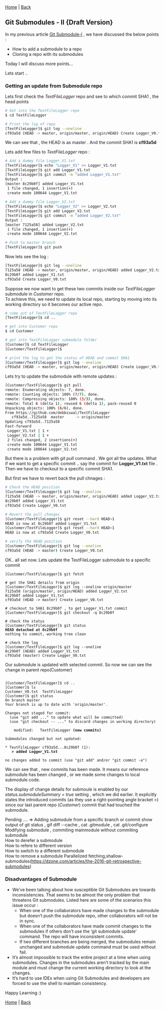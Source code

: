 [Home](https://debbiswal.github.io/Tech-BITE/) \| [Back](https://debbiswal.github.io/Tech-BITE/#git)  

## Git Submodules - II {Draft Version}
In my previous article [Git Submodule-I](../Art-3/submodule.md) , we have discussed the below points :
* How to add a submodule to a repo
* Cloning a repo with its submodules

Today I will discuss more points...

Lets start .. 

### Getting an update from Submodule repo

Lets first check the *TextFileLogger* repo and see to which commit SHA1 , the head points 
```bash
# Get into the TextFileLogger repo
$ cd TextFileLogger

# Print the log of repo
[TextFileLogger]$ git log --oneline
cf93a5d (HEAD -> master, origin/master, origin/HEAD) Create Logger_V0.txt
```
We can see that , the HEAD is as master . And the commit SHA1 is **cf93a5d**

Lets add few files to *TextFileLogger* repo :
```bash
# Add a dummy file Logger_V1.txt
[TextFileLogger]$ echo "Logger_V1" >> Logger_V1.txt
[TextFileLogger]$ git add Logger_V1.txt
[TextFileLogger]$ git commit -m "added Logger_V1.txt"
Output :
[master 8c29b0f] added Logger_V1.txt
 1 file changed, 1 insertion(+)
 create mode 100644 Logger_V1.txt
 
# Add a dummy file Logger_V2.txt
[TextFileLogger]$ echo "Logger_V2" >> Logger_V2.txt
[TextFileLogger]$ git add Logger_V2.txt
[TextFileLogger]$ git commit -m "added Logger_V2.txt"
Output :
[master 7125a58] added Logger_V2.txt
 1 file changed, 1 insertion(+)
 create mode 100644 Logger_V2.txt

# Push to master branch
[TextFileLogger]$ git push
```

Now lets see the log :
```bash
[TextFileLogger]$ git log --oneline
7125a58 (HEAD -> master, origin/master, origin/HEAD) added Logger_V2.txt
8c29b0f added Logger_V1.txt
cf93a5d Create Logger_V0.txt
```

Suppose we now want to get these two commits inside our *TextFileLogger* submodule in *Customer* repo.  
To achieve this, we need to update its local repo, starting by moving into its working directory so it becomes our active repo.
```bash
# come out of TextFileLogger repo
[TextFileLogger]$ cd ..

# get into Customer repo
$ cd Customer

# get into TextFileLogger submodule folder
[Customer]$ cd TextFileLogger
[Customer/TextFileLogger]$

# print the log to get the status of HEAD and commit SHA1
[Customer/TextFileLogger]$ git log --oneline
cf93a5d (HEAD -> master, origin/master, origin/HEAD) Create Logger_V0.txt
```

Lets try to update the submodule with remote updates :
```bash
[Customer/TextFileLogger]$ git pull
remote: Enumerating objects: 7, done.
remote: Counting objects: 100% (7/7), done.
remote: Compressing objects: 100% (3/3), done.
remote: Total 6 (delta 1), reused 6 (delta 1), pack-reused 0
Unpacking objects: 100% (6/6), done.
From https://github.com/debbiswal/TextFileLogger
   cf93a5d..7125a58  master     -> origin/master
Updating cf93a5d..7125a58
Fast-forward
 Logger_V1.txt | 1 +
 Logger_V2.txt | 1 +
 2 files changed, 2 insertions(+)
 create mode 100644 Logger_V1.txt
 create mode 100644 Logger_V2.txt
```
But there is a problem with *git pull* command . We got all the updates.
What if we want to get a specific commit .. say the commit for **Logger_V1.txt** file .
Then we have to checkout to a specific commit SHA1.

But first we have to revert back the pull chnages :
```bash
# Check the HEAD position
[Customer/TextFileLogger]$ git log --oneline
7125a58 (HEAD -> master, origin/master, origin/HEAD) added Logger_V2.txt
8c29b0f added Logger_V1.txt
cf93a5d Create Logger_V0.txt

# Revert the pull changes
[Customer/TextFileLogger]$ git reset --hard HEAD~1
HEAD is now at 8c29b0f added Logger_V1.txt
[Customer/TextFileLogger]$ git reset --hard HEAD~1
HEAD is now at cf93a5d Create Logger_V0.txt

# verify the HEAD position
[Customer/TextFileLogger]$ git log --oneline
cf93a5d (HEAD -> master) Create Logger_V0.txt
```
OK.. all set now.
Lets update the TextFileLogger submodule to a specific commit
<pre class="highlight"><code>[Customer/TextFileLogger]$ git fetch

<span class="c"># get the SHA1 details from origin</span>
[Customer/TextFileLogger]$ git log --oneline origin/master
7125a58 (origin/master, origin/HEAD) added Logger_V2.txt
8c29b0f added Logger_V1.txt
cf93a5d (HEAD -> master) Create Logger_V0.txt

<span class="c"># checkout to SHA1 8c29b0f , to get Logger_V1.txt commit</span>
[Customer/TextFileLogger]$ git checkout -q 8c29b0f

<span class="c"># check the status</span> 
[Customer/TextFileLogger]$ git status
<b>HEAD detached at 8c29b0f</b>
nothing to commit, working tree clean

<span class="c"># check the log</span>
[Customer/TextFileLogger]$ git log --oneline
8c29b0f (HEAD) added Logger_V1.txt
cf93a5d (master) Create Logger_V0.txt</code></pre>

Our submodule is updated with selected commit. So now we can see the change in parent repo(Customer)
<pre class="highlight"><code>
[Customer/TextFileLogger]$ cd ..
[Customer]$ ls
Customer_V0.txt  TextFileLogger
[Customer]$ git status
On branch master
Your branch is up to date with 'origin/master'.

Changes not staged for commit:
  (use "git add <file>..." to update what will be committed)
  (use "git checkout -- <file>..." to discard changes in working directory)

	modified:   TextFileLogger <b>(new commits)</b>

Submodules changed but not updated:

* TextFileLogger cf93a5d...8c29b0f (1):
  <b> > added Logger_V1.txt</b>

no changes added to commit (use "git add" and/or "git commit -a")
</code></pre>

We can see that , new commits has been made. It means our reference submodule has been changed , or we made some changes to local submodule code.

The display of change details for submoule   is enabled by our *status.submoduleSummary = true* setting  , which we did earlier. 
It explicitly states the introduced commits (as they use a right-pointing angle bracket >) since our last parent repo (*Customer*) commit that had touched the submodule.


Pending .... =>
Adding submodule from a specific branch or commit
show output of git status , gif diff --cache , cat .gitmodule , cat .git/configure  
Modifying submodule , commiting mainmodule without commiting submodule  
How to derefer a submodule  
How to refere to different version  
How to switch to a different submodule  
How to remove a submodule 
Parallelized fetching,shallow-submodules(https://dzone.com/articles/the-2016-git-retrospective-submodules)  


### Disadvantages of Submodule  
* We’ve been talking about how susceptible Git Submodules are towards inconsistencies. That seems to be almost the only problem that threatens Git submodules. Listed here are some of the scenarios this issue occur :
  * When one of the collaborators have made changes to the submodule but doesn’t push the submodule repo, other collaborators will not be in sync.
  * When one of the collaborators have made commit changes to the submodules if others don’t use the ‘git submodule update’ command. The repo will have inconsistent commits.
  * If two different branches are being merged, the submodules remain unchanged and submodule update command must be used without fail.
* It’s almost impossible to track the entire project at a time when using submodules. Changes in the submodules aren’t tracked by the main module and must change the current working directory to look at the changes.  
* It’s hard to use IDEs when using Git Submodules and developers are forced to use the shell to maintain consistency.  

Happy Learning :)  

[Home](https://debbiswal.github.io/Tech-BITE/) \| [Back](https://debbiswal.github.io/Tech-BITE/#git)  
